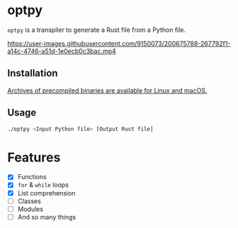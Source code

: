 # optpy

`optpy` is a transpiler to generate a Rust file from a Python file.


https://user-images.githubusercontent.com/9150073/200675788-267792f1-a14c-4746-a51d-1e0ecb0c3bac.mp4

## Installation

[Archives of precompiled binaries are available for Linux and macOS.](https://github.com/kenkoooo/optpy/releases)

## Usage

```sh
./optpy <Input Python file> [Output Rust file]
```

# Features
- [x] Functions
- [x] `for` & `while` loops
- [x] List comprehension
- [ ] Classes
- [ ] Modules
- [ ] And so many things
